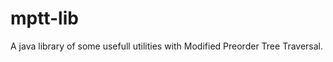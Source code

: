 mptt-lib
========

A  java library of some usefull utilities with Modified Preorder Tree Traversal.
